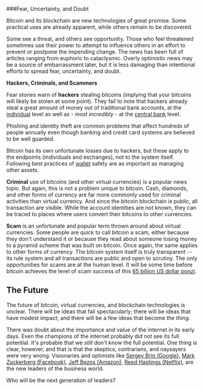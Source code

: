 ###Fear, Uncertainty, and Doubt

Bitcoin and its blockchain are new technologies of great promise.  Some practical uses are already apparent, while others remain to be discovered.

Some see a threat, and others see opportunity.  Those who feel threatened sometimes use their power to attempt to influence others in an effort to prevent or postpone the impending change.  The news has been full of articles ranging from euphoric to cataclysmic.  Overly optimistic news may be a source of embarrassment later, but it is less damaging than intentional efforts to spread fear, uncertainty, and doubt.

**Hackers, Criminals, and Scammers**

Fear stories warn of **hackers** stealing bitcoins (implying that your bitcoins will likely be stolen at some point).  They fail to note that hackers already steal a great amount of money out of traditional bank accounts, at the [individual](http://www.bankrate.com/finance/savings/could-bank-hackers-steal-your-money-1.aspx) level as well as - *most incredibly* - at the [central bank](http://www.bloomberg.com/news/articles/2016-03-13/bangladesh-vows-to-act-against-its-central-bank-over-cyber-heist) level.

Phishing and identity theft are common problems that affect hundreds of people annually even though banking and credit card systems are believed to be well guarded.

Bitcoin has its own unfortunate losses due to hackers, but these apply to the endpoints (individuals and exchanges), not to the system itself.  Following best practices of [wallet](http://www.blockchainmentor.com/whats-in-your-bitcoin-wallet/) safety are as important as managing other assets.

**Criminal** use of bitcoins (and other virtual currencies) is a popular news topic.  But again, this is not a problem unique to bitcoin.  Cash, diamonds, and other forms of currency are far more commonly used for criminal activities than virtual currency.  And since the bitcoin blockchain is public, all transaction are visible.  While the account identities are not known, they can be traced to places where users convert their bitcoins to other currencies.

**Scam** is an unfortunate and popular term thrown around about virtual currencies.  Some people are quick to call bitcoin a scam, either because they don't understand it or because they read about someone losing money to a pyramid scheme that was built on bitcoin.  Once again, the same applies to other forms of currency.  The bitcoin system itself is truly transparent -- its rule system and all transactions are public and open to scrutiny.  The only opportunities for scams are at the human level.  It will be some time before bitcoin achieves the level of scam success of this [65 billion US dollar ponzi](http://www.businessinsider.com/how-bernie-madoffs-ponzi-scheme-worked-2014-7?IR=T).

## The Future

The future of bitcoin, virtual currencies, and blockchain technologies is unclear.  There will be ideas that fail spectacularly; there will be ideas that have modest impact; and there will be a few ideas that become *the thing*.  

There was doubt about the importance and value of the internet in its early days.  Even the champions of the internet probably did not see its full potential.  It's probable that we *still* don't know the full potential.  One thing is clear, however, and that is that the skeptics, contrarians, and naysayers were very wrong.  Visionaries and optimists like [Sergey Brin (Google)](http://uk.businessinsider.com/successful-life-sergey-brin-google-founder-2015-8?r=US&IR=T), [Mark Zuckerberg (Facebook)](http://www.forbes.com/profile/mark-zuckerberg/), [Jeff Bezos (Amazon)](http://fortune.com/amazon-jeff-bezos-prime/), [Reed Hastings (Netflix)](http://www.telegraph.co.uk/technology/2016/03/26/inside-netflix-how-reed-hastings-is-building-the-first-global-tv/),  are the new leaders of the business world.

Who will be the next generation of leaders?
